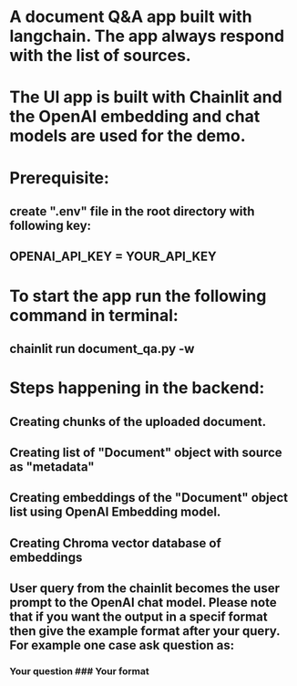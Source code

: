 # A document Q&A app built with langchain. The app always respond with the list of sources.
# The UI app is built with Chainlit and the OpenAI embedding and chat models are used for the demo. 
#
# Prerequisite:
## create ".env" file in the root directory with following key:
## OPENAI_API_KEY = YOUR_API_KEY
#
# To start the app run the following command in terminal: 
## chainlit run document_qa.py -w  
#
# Steps happening in the backend:
## Creating chunks of the uploaded document.
## Creating list of "Document" object with source as "metadata"
## Creating embeddings of the "Document" object list using OpenAI Embedding model.
## Creating Chroma vector database of embeddings
## User query from the chainlit becomes the user prompt to the OpenAI chat model. Please note that if you want the output in a specif format then give the example format after your query. For example one case ask question as:
### Your question ### Your format ###